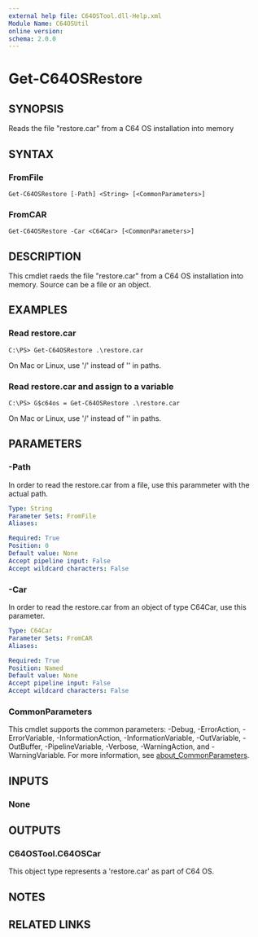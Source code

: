 ```yaml
---
external help file: C64OSTool.dll-Help.xml
Module Name: C64OSUtil
online version:
schema: 2.0.0
---
```


# Get-C64OSRestore

## SYNOPSIS
Reads the file "restore.car" from a C64 OS installation into memory

## SYNTAX

### FromFile
```
Get-C64OSRestore [-Path] <String> [<CommonParameters>]
```

### FromCAR
```
Get-C64OSRestore -Car <C64Car> [<CommonParameters>]
```

## DESCRIPTION
This cmdlet raeds the file "restore.car" from a C64 OS installation into memory.
Source can be a file or an object.

## EXAMPLES

### Read restore.car
```
C:\PS> Get-C64OSRestore .\restore.car
```

On Mac or Linux, use '/' instead of '\' in paths.

### Read restore.car and assign to a variable
```
C:\PS> G$c64os = Get-C64OSRestore .\restore.car
```

On Mac or Linux, use '/' instead of '\' in paths.

## PARAMETERS

### -Path
In order to read the restore.car from a file, use this parammeter with the actual path.

```yaml
Type: String
Parameter Sets: FromFile
Aliases:

Required: True
Position: 0
Default value: None
Accept pipeline input: False
Accept wildcard characters: False
```

### -Car
In order to read the restore.car from an object of type C64Car, use this parameter.

```yaml
Type: C64Car
Parameter Sets: FromCAR
Aliases:

Required: True
Position: Named
Default value: None
Accept pipeline input: False
Accept wildcard characters: False
```

### CommonParameters
This cmdlet supports the common parameters: -Debug, -ErrorAction, -ErrorVariable, -InformationAction, -InformationVariable, -OutVariable, -OutBuffer, -PipelineVariable, -Verbose, -WarningAction, and -WarningVariable. For more information, see [about_CommonParameters](http://go.microsoft.com/fwlink/?LinkID=113216).

## INPUTS

### None
## OUTPUTS

### C64OSTool.C64OSCar
This object type represents a 'restore.car' as part of C64 OS.

## NOTES

## RELATED LINKS
